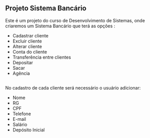 ## Projeto Sistema Bancário
Este é um projeto do curso de Desenvolvimento de Sistemas, onde criaremos um Sistema Bancário que terá as opções :

- Cadastrar cliente
- Excluir cliente
- Alterar cliente
- Conta do cliente
- Transferência entre clientes
- Depositar
- Sacar
- Agência

## 
No cadastro de cada cliente será necessário o usuário adicionar:
- Nome
- RG
- CPF
- Telefone
- E-mail
- Salário
- Depósito Inicial
